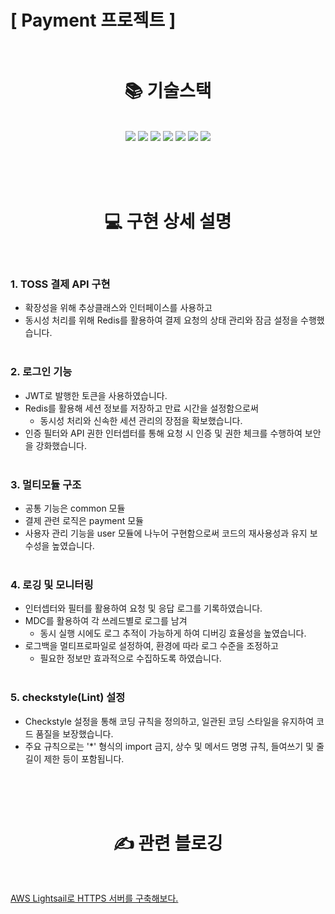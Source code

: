# [ Payment 프로젝트 ] <br><br>

<div align=center><h1>📚 기술스택 </h1></div><br>
<div align=center> 
  <img src="https://img.shields.io/badge/java-007396?style=for-the-badge&logo=java&logoColor=white"> 
  <img src="https://img.shields.io/badge/spring-6DB33F?style=for-the-badge&logo=spring&logoColor=white"> 
  <img src="https://img.shields.io/badge/mysql-4479A1?style=for-the-badge&logo=mysql&logoColor=white"> 
    <img src="https://img.shields.io/badge/redis-DC382D?style=for-the-badge&logo=redis&logoColor=white"> 
  <img src="https://img.shields.io/badge/aws_lightsail-FF9900?style=for-the-badge&logo=amazonaws&logoColor=white"> 
  <img src="https://img.shields.io/badge/git-F05032?style=for-the-badge&logo=git&logoColor=white">
  <img src="https://img.shields.io/badge/gradle-02303A?style=for-the-badge&logo=gradle&logoColor=white">
</div>

<br><br><br>

<div align=center><h1>💻 구현 상세 설명 </h1></div><br>

### 1. TOSS 결제 API 구현

- 확장성을 위해 추상클래스와 인터페이스를 사용하고 <br> 
- 동시성 처리를 위해 Redis를 활용하여 결제 요청의 상태 관리와 잠금 설정을 수행했습니다. <br><br>


### 2. 로그인 기능
- JWT로 발행한 토큰을 사용하였습니다. <br>
- Redis를 활용해 세션 정보를 저장하고 만료 시간을 설정함으로써
  - 동시성 처리와 신속한 세션 관리의 장점을 확보했습니다. <br>
- 인증 필터와 API 권한 인터셉터를 통해 요청 시 인증 및 권한 체크를 수행하여 보안을 강화했습니다. <br><br>


### 3. 멀티모듈 구조
- 공통 기능은 common 모듈
- 결제 관련 로직은 payment 모듈
- 사용자 관리 기능을 user 모듈에 나누어 구현함으로써 코드의 재사용성과 유지 보수성을 높였습니다. <br><br>


### 4. 로깅 및 모니터링
- 인터셉터와 필터를 활용하여 요청 및 응답 로그를 기록하였습니다. <br>
- MDC를 활용하여 각 쓰레드별로 로그를 남겨
  - 동시 실행 시에도 로그 추적이 가능하게 하여 디버깅 효율성을 높였습니다. <br>
- 로그백을 멀티프로파일로 설정하여, 환경에 따라 로그 수준을 조정하고
  - 필요한 정보만 효과적으로 수집하도록 하였습니다. <br><br>

### 5. checkstyle(Lint) 설정
- Checkstyle 설정을 통해 코딩 규칙을 정의하고, 일관된 코딩 스타일을 유지하여 코드 품질을 보장했습니다. <br>
- 주요 규칙으로는 '*' 형식의 import 금지, 상수 및 메서드 명명 규칙, 들여쓰기 및 줄 길이 제한 등이 포함됩니다. <br><br>


<br><br>

<div align=center><h1>✍ 관련 블로깅 </h1></div><br>

[AWS Lightsail로 HTTPS 서버를 구축해보다.](https://domean.tistory.com/327)
  

